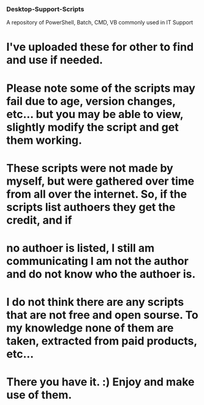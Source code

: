 ### Desktop-Support-Scripts
A repository of PowerShell, Batch, CMD, VB commonly used in IT Support

# I've uploaded these for other to find and use if needed. 
# Please note some of the scripts may fail due to age, version changes, etc... but you may be able to view, slightly modify the script and get them working. 
# These scripts were not made by myself, but were gathered over time from all over the internet. So, if the scripts list authoers they get the credit, and if 
# no authoer is listed, I still am communicating I am not the author and do not know who the authoer is.
# I do not think there are any scripts that are not free and open sourse. To my knowledge none of them are taken, extracted from paid products, etc...
# There you have it. :) Enjoy and make use of them.
